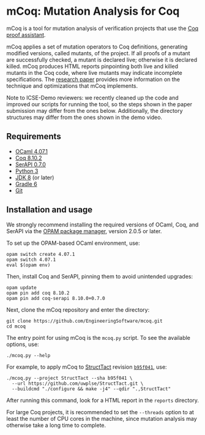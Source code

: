 # mCoq: Mutation Analysis for Coq

mCoq is a tool for mutation analysis of verification projects that use the
[Coq proof assistant](https://coq.inria.fr).

mCoq applies a set of mutation operators to Coq definitions, generating
modified versions, called mutants, of the project. If all proofs of a
mutant are successfully checked, a mutant is declared live; otherwise it
is declared killed. mCoq produces HTML reports pinpointing both live and
killed mutants in the Coq code, where live mutants may indicate
incomplete specifications. The [research paper][ase-paper] provides more
information on the technique and optimizations that mCoq implements.

Note to ICSE-Demo reviewers: we recently cleaned up the code and improved
our scripts for running the tool, so the steps shown in the paper submission
may differ from the ones below. Additionally, the directory structures
may differ from the ones shown in the demo video.

## Requirements

- [OCaml 4.07.1](https://ocaml.org)
- [Coq 8.10.2](https://coq.inria.fr/download)
- [SerAPI 0.7.0](https://github.com/ejgallego/coq-serapi)
- [Python 3](https://www.python.org)
- [JDK 8](https://openjdk.java.net) (or later)
- [Gradle 6](https://gradle.org/install/)
- [Git](https://git-scm.com)

## Installation and usage

We strongly recommend installing the required versions of OCaml, Coq,
and SerAPI via the [OPAM package manager](https://opam.ocaml.org),
version 2.0.5 or later.

To set up the OPAM-based OCaml environment, use:
```
opam switch create 4.07.1
opam switch 4.07.1
eval $(opam env)
```
Then, install Coq and SerAPI, pinning them to avoid unintended upgrades:
```
opam update
opam pin add coq 8.10.2
opam pin add coq-serapi 8.10.0+0.7.0
```
Next, clone the mCoq repository and enter the directory:
```
git clone https://github.com/EngineeringSoftware/mcoq.git
cd mcoq
```

The entry point for using mCoq is the `mcoq.py` script. To see
the available options, use:
```
./mcoq.py --help
```

For example, to apply mCoq to [StructTact][structtact-repo]
revision [`b95f041`][structtact-revision], use:
```
./mcoq.py --project StructTact --sha b95f041 \
  --url https://github.com/uwplse/StructTact.git \
  --buildcmd "./configure && make -j4" --qdir ".,StructTact"
```
After running this command, look for a HTML report in the `reports` directory.

For large Coq projects, it is recommended to set the `--threads` option
to at least the number of CPU cores in the machine, since mutation analysis
may otherwise take a long time to complete.

[ase-paper]: https://users.ece.utexas.edu/~gligoric/papers/CelikETAL19mCoq.pdf
[structtact-repo]: https://github.com/uwplse/StructTact
[structtact-revision]: https://github.com/uwplse/StructTact/commit/b95f041cb83986fb0fe1f9689d7196e2f09a4839
